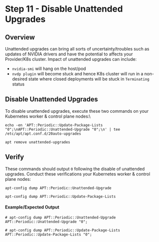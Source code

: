 # Step 11 - Disable Unattended Upgrades

## Overview

Unattended upgrades can bring all sorts of uncertainty/troubles such as updates of NVIDIA drivers and have the potential to affects your Provider/K8s cluster. Impact of unattended upgrades can include:

* `nvidia-smi` will hang on the host/pod
* `nvdp plugin` will become stuck and hence K8s cluster will run in a non-desired state where closed deployments will be stuck in `Terminating` status

## Disable Unattended Upgrades

To disable unattended upgrades, execute these two commands on your Kubernetes worker & control plane nodes:\


```
echo -en 'APT::Periodic::Update-Package-Lists "0";\nAPT::Periodic::Unattended-Upgrade "0";\n' | tee /etc/apt/apt.conf.d/20auto-upgrades

apt remove unattended-upgrades
```

## Verify

These commands should output `0` following the disable of unattended upgrades.  Conduct these verifications  your Kubernetes worker & control plane nodes:

```
apt-config dump APT::Periodic::Unattended-Upgrade

apt-config dump APT::Periodic::Update-Package-Lists
```

#### Example/Expected Output

```
# apt-config dump APT::Periodic::Unattended-Upgrade
APT::Periodic::Unattended-Upgrade "0";

# apt-config dump APT::Periodic::Update-Package-Lists
APT::Periodic::Update-Package-Lists "0";
```


